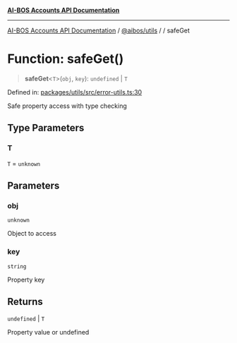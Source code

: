 [**AI-BOS Accounts API Documentation**](../../../README.md)

***

[AI-BOS Accounts API Documentation](../../../README.md) / [@aibos/utils](../README.md) / [](../README.md) / safeGet

# Function: safeGet()

> **safeGet**\<`T`\>(`obj`, `key`): `undefined` \| `T`

Defined in: [packages/utils/src/error-utils.ts:30](https://github.com/pohlai88/accounts/blob/48103fb36d28b2b9bfb33472b6de2f719773cde9/packages/utils/src/error-utils.ts#L30)

Safe property access with type checking

## Type Parameters

### T

`T` = `unknown`

## Parameters

### obj

`unknown`

Object to access

### key

`string`

Property key

## Returns

`undefined` \| `T`

Property value or undefined
